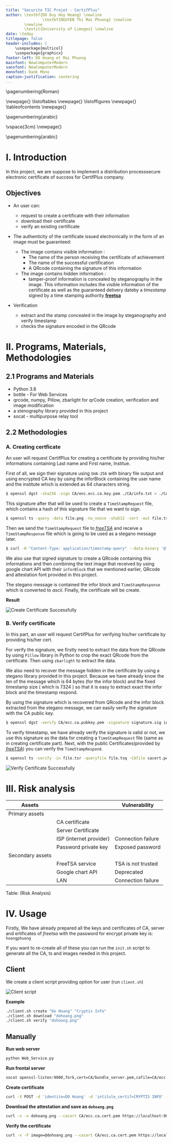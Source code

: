 ```yaml
---
title: "Securite TIC Projet - CertifPlus"
author: \textbf{DO Duy Huy Hoang} \newline
				\textbf{NGUYEN Thi Mai Phuong} \newline
        \newline
        \textit{University of Limoges} \newline 
date: \today
titlepage: false
header-includes: |
    \usepackage{multicol}
    \usepackage{graphicx}
footer-left: DO Hoang et Mai Phuong
mainfont: NewComputerModern
sansfont: NewComputerModern
monofont: Dank Mono
caption-justification: centering
...
```

\pagenumbering{Roman} 

\newpage{}
\listoftables
\newpage{}
\listoffigures
\newpage{}
\tableofcontents
\newpage{}

\pagenumbering{arabic} 

\vspace{3cm}
\newpage{}

\pagenumbering{arabic} 

# I. Introduction

In this project, we are suppose to implement a distribution processsecure electronic certificate of success for CertifPlus company.


## Objectives 

- An user can:
	- request to create a certificate with their information
	- download their certificate
	- verify an existing certificate

- The authenticity of the certificate issued electronically in the form of an image must be guaranteed:
	- The image contains visible information :
		- The name of the person receiving the certificate of achievement
		- The name of the successful certification
		- A QRcode containing the signature of this information
	- The image contains hidden information :
		- tamper-proof information is concealed by steganography in the image. This information includes the visible information of the certificate as well as the guaranteed delivery dateby a *timestamp* signed by a time stamping authority [**freetsa**](www.freetsa.org)

- Verification
	- extract and the stamp concealed in the image by steganography and verify timestamp
	- checks the signature encoded in the QRcode

# II. Programs, Materials, Methodologies 

## 2.1 Programs and Materials

- Python 3.8
- bottle - For Web Services
- qrcode, numpy, Pillow, zbarlight for qrCode creation, verification and image modification
- a stenography library provided in this project
- socat - multipurpose relay tool

## 2.2 Methodologies

### A. Creating certficate

An user will request CertifPlus for creating a certificate by providing his/her informations containing Last name and First name, Institue.

First of all, we sign their signature using `SHA-256` with binary file output and using encrypted CA key by using the inforBlock containing the user name and the institute which is extended as 64 characters string.

```bash
$ openssl dgst -sha256 -sign CA/enc.ecc.ca.key.pem ./CA/info.txt > ./CA/signature.sig
```

This signature after that will be used to create a `TimeStampRequest` file, which contains a hash of this signature file that we want to sign.

```bash
$ openssl ts -query -data file.png -no_nonce -sha512 -cert -out file.tsq
```

Then we send the `TimeStampRequest` file to [*freeTSA*](freeTSA.org) and receive a `TimeStampResponse` file which is going to be used as a stegano message later.

```bash
$ curl -H "Content-Type: application/timestamp-query" --data-binary '@file.tsq' https://freetsa.org/tsr > file.tsr
```

We also use that signed signature to create a QRcode containing this informations and then combining the text image that received by using google chart API with their `inforBlock` that we mentioned earlier, QRcode and attestation font provided in this project.

The stegano message is contained the infor block and `TimeStampResponse` which is converted to *ascii*.
Finally, the certificate will be create.

**Result**

![Create Certificate Successfully](certC.png)

### B. Verify certificate

In this part, an user will request CertifPlus for verifying his/her certificate by providing his/her cert.

For verify the signature, we firstly need to extract the data from the QRcode by using `Pillow` library in Python to crop the exact QRcode from the certificate. Then using `zbarlight` to extract the data. 

We also need to recover the message hidden in the certificate by using a stegano library provided in this project. Because we have already know the len of the message which is 64 bytes (for the infor block) and the fixed timestamp size ( which is 7324 ) so that it is easy to extract exact the infor block and the timestamp respond.

By using the signature which is recovered from QRcode and the infor block extracted from the stegano message, we can easily verify the signature with the CA public key.

```bash
$ openssl dgst -verify CA/ecc.ca.pubkey.pem -signature signature.sig info.txt
```

To verify timestamp, we have already verify the signature is valid or not, we use this signature as the data for creating a `TimeStampRequest` file (same as in creating certificate part). Next, with the public Certificates(provided by [*freeTSA*](freeTSA.org)) you can verify the `TimeStampRespond`.

```bash
$ openssl ts -verify -in file.tsr -queryfile file.tsq -CAfile cacert.pem -untrusted tsa.crt
```
 
![Verify Certificate Successfully](certV.png)

# III. Risk analysis

| Assets           |                         | Vulnerability      |
|------------------|-------------------------|--------------------|
| Primary assets   |                         |                    |
|                  | CA certificate          |                    |
|                  | Server Certificate      |                    |
|                  | ISP (internet provider) | Connection failure |
|                  | Password private key    | Exposed password   |
| Secondary assets |                         |                    |
|                  | FreeTSA service         | TSA is not trusted |
|                  | Google chart API        | Deprecated         |
|                  | LAN                     | Connection failure |

Table: (Risk Analysis)

# IV. Usage

Firstly, We have already prepared all the keys and certificates of CA, server and ertificates of *freetsa* with the password for encrypt private key is: `hoangphuong`

If you want to re-create all of these you can run the `init.sh` script to generate all the CA, ts and images needed in this project.

## Client

We create a client script providing option for user (run `client.sh`)

![Client script](client.png)

**Example**
```bash
./client.sh create "Do Hoang" "Cryptis Info"
./client.sh download "dohoang.png"
./client.sh verify "dohoang.png"
```

## Manually

**Run web server**

```bash
python Web_Service.py
```

**Run frontal server**
```bash
socat openssl-listen:9000,fork,cert=CA/bundle_server.pem,cafile=CA/ecc.ca.cert.pem,verify=0 tcp:127.0.0.1:8080
```

**Create certificate**

```bash
curl -X POST -d 'identite=DO Hoang' -d 'intitule_certif=CRYPTIS INFO' --cacert CA/ecc.ca.cert.pem https://localhost:9000/creation
```

**Download the attestation and save as `dohoang.png`**

```bash
curl -v -o dohoang.png --cacert CA/ecc.ca.cert.pem https://localhost:9000/fond
```

**Verify the certificate**

```bash
curl -v -F image=@dohoang.png --cacert CA/ecc.ca.cert.pem https://localhost:9000/verification
```